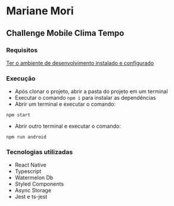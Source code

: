 # Mariane Mori 
## Challenge Mobile Clima Tempo

### Requisitos
 [Ter o ambiente de desenvolvimento instalado e configurado](https://reactnative.dev/docs/environment-setup)

### Execução

- Após clonar o projeto, abrir a pasta do projeto em um terminal
- Executar o comando `npm i` para instalar as dependências
- Abrir um terminal e executar o comando:

`npm start`

- Abrir outro terminal e executar o comando: 

`npm run android`

### Tecnologias utilizadas

- React Native
- Typescript
- Watermelon Db
- Styled Components
- Async Storage
- Jest e ts-jest